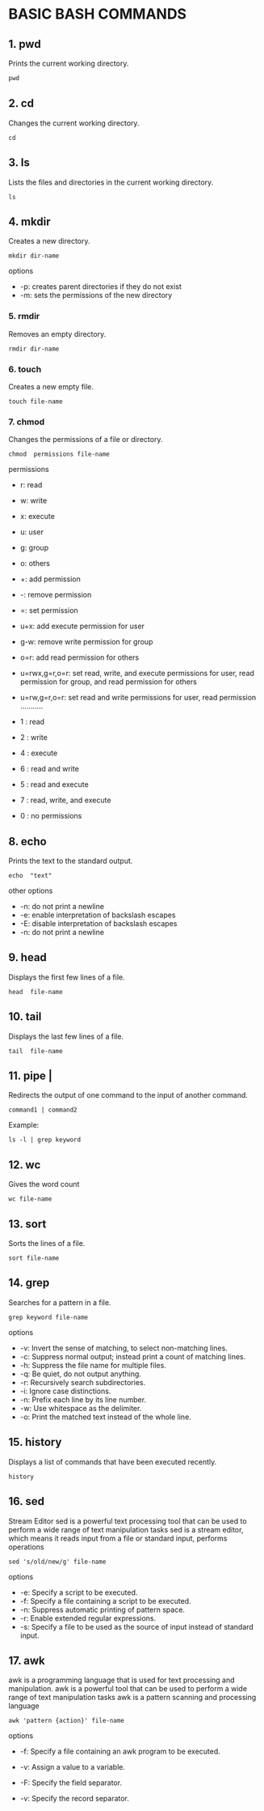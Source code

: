 # BASIC BASH COMMANDS

## 1. pwd

Prints the current working directory.

```html
pwd
```

## 2. cd

Changes the current working directory.

```
cd
```

## 3. ls

Lists the files and directories in the current working directory.

```
ls
```

## 4. mkdir

Creates a new directory.

```
mkdir dir-name
```

options

- -p: creates parent directories if they do not exist
- -m: sets the permissions of the new directory

### 5. rmdir

Removes an empty directory.

```
rmdir dir-name
```

### 6. touch

Creates a new empty file.

```
touch file-name
```

### 7. chmod

Changes the permissions of a file or directory.

```
chmod  permissions file-name
```

permissions

- r: read
- w: write
- x: execute
- u: user
- g: group
- o: others
- +: add permission
- -: remove permission
- =: set permission
- u+x: add execute permission for user
- g-w: remove write permission for group
- o=r: add read permission for others
- u=rwx,g=r,o=r: set read, write, and execute permissions for user,
  read permission for group, and read permission for others
- u=rw,g=r,o=r: set read and write permissions for user, read permission ...........

- 1 : read
- 2 : write
- 4 : execute
- 6 : read and write
- 5 : read and execute
- 7 : read, write, and execute
- 0 : no permissions

## 8. echo

Prints the text to the standard output.

```
echo  "text"
```

other options

- -n: do not print a newline
- -e: enable interpretation of backslash escapes
- -E: disable interpretation of backslash escapes
- -n: do not print a newline

## 9. head

Displays the first few lines of a file.

```
head  file-name
```

## 10. tail

Displays the last few lines of a file.

```
tail  file-name
```

## 11. pipe |

Redirects the output of one command to the input of another command.

```
command1 | command2
```

Example:

```
ls -l | grep keyword
```

## 12. wc

Gives the word count

```
wc file-name
```

## 13. sort

Sorts the lines of a file.

```
sort file-name
```

## 14. grep

Searches for a pattern in a file.

```
grep keyword file-name
```

options

- -v: Invert the sense of matching, to select non-matching lines.
- -c: Suppress normal output; instead print a count of matching lines.
- -h: Suppress the file name for multiple files.
- -q: Be quiet, do not output anything.
- -r: Recursively search subdirectories.
- -i: Ignore case distinctions.
- -n: Prefix each line by its line number.
- -w: Use whitespace as the delimiter.
- -o: Print the matched text instead of the whole line.

## 15. history

Displays a list of commands that have been executed recently.

```
history
```

## 16. sed

Stream Editor
sed is a powerful text processing tool that can be used to perform a wide range of text manipulation tasks
sed is a stream editor, which means it reads input from a file or standard input, performs operations

```
sed 's/old/new/g' file-name
```

options

- -e: Specify a script to be executed.
- -f: Specify a file containing a script to be executed.
- -n: Suppress automatic printing of pattern space.
- -r: Enable extended regular expressions.
- -s: Specify a file to be used as the source of input instead of standard input.

## 17. awk

awk is a programming language that is used for text processing and manipulation.
awk is a powerful tool that can be used to perform a wide range of text manipulation tasks
awk is a pattern scanning and processing language

```
awk 'pattern {action}' file-name
```

options

- -f: Specify a file containing an awk program to be executed.
- -v: Assign a value to a variable.
- -F: Specify the field separator.

- -v: Specify the record separator.
